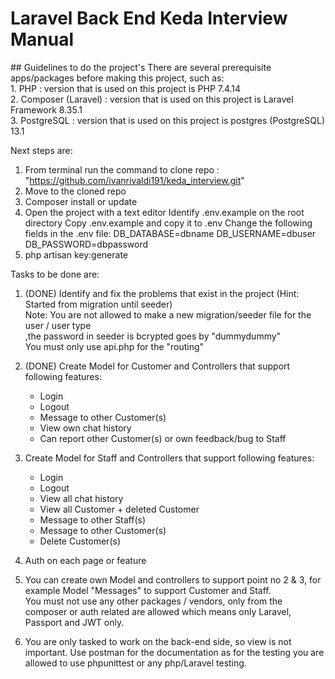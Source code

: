 <h1> Laravel Back End Keda Interview Manual</h1>
## Guidelines to do the project's
There are several prerequisite apps/packages before making this project, such as: <br>
1. PHP                  : version that is used on this project is PHP 7.4.14 <br>
2. Composer (Laravel)   : version that is used on this project is Laravel Framework 8.35.1<br>
3. PostgreSQL           : version that is used on this project is postgres (PostgreSQL) 13.1 <br>

Next steps are:
1. From terminal run the command to clone repo : "https://github.com/ivanrivaldi191/keda_interview.git"
2. Move to the cloned repo
3. Composer install or update
4. Open the project with a text editor Identify 
    .env.example on the root directory Copy .env.example and copy it to .env 
    Change the following fields in the .env 
    file:   DB_DATABASE=dbname 
            DB_USERNAME=dbuser 
            DB_PASSWORD=dbpassword
5. php artisan key:generate

Tasks to be done are:
1. (DONE) Identify and fix the problems that exist in the project (Hint: Started from migration until seeder) <br>
    Note: You are not allowed to make a new migration/seeder file for the user / user type <br>
            ,the password in seeder is bcrypted goes by "dummydummy" <br>
            You must only use api.php for the "routing" <br>

2. (DONE) Create Model for Customer and Controllers that support following features:
    - Login
    - Logout
    - Message to other Customer(s)
    - View own chat history
    - Can report other Customer(s) or own feedback/bug to Staff

3. Create Model for Staff and Controllers that support following features:
    - Login
    - Logout
    - View all chat history
    - View all Customer + deleted Customer
    - Message to other Staff(s)
    - Message to other Customer(s)
    - Delete Customer(s)

4. Auth on each page or feature

5. You can create own Model and controllers to support point no 2 & 3, for example Model "Messages" to support Customer and Staff. <br>
    You must not use any other packages / vendors, only from the composer or auth related are allowed which means only Laravel, Passport and JWT only.

6. You are only tasked to work on the back-end side, so view is not important. Use postman for the documentation as for the testing you are allowed to use phpunittest or any php/Laravel testing.
